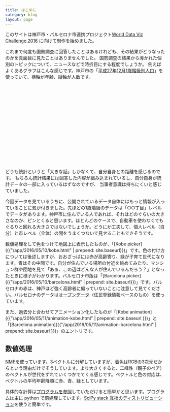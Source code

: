 ```yaml
---
title: はじめに
category: blog
layout: page
---
```


このサイトは神戸市・バルセロナ市連携プロジェクト[World Data Viz Challenge 2016](http://kobe-barcelona.net/) に向けて制作を始めました。

これまで何度も国勢調査に回答したことはあるけれども、その結果がどうなったのかを真面目に見たことはありませんでした。
国勢調査の結果から導かれた個別のトピックについて、ニュースなどで時折目にする程度でしょうか。
例えばよくあるグラフはこんな感じです。神戸市の「[平成27年12月1歳階級別人口](https://data.city.kobe.lg.jp/data/dataset/dataset-00000021/resource/0223309c-be7b-49b9-9f8d-865ede8ffbaf)」を使っていて、横軸が年齢、縦軸が人数です。
<div id="kobe_pop" style="height:250px; width:500px"></div>
<script src="{{ "/assets/d3.min.js" | prepend: site.baseurl }}"></script>
<script src="{{ "/assets/d3plus.js" | prepend: site.baseurl }}"></script>
<script>
var rdata=[11689, 12169, 12339, 12543, 12796, 13070, 13030, 13258, 13040, 13201, 12986, 13286, 13729, 13804, 13742, 14220, 14123, 14354, 14241, 15036, 14747, 15567, 15357, 15771, 15737, 16219, 16082, 16457, 16726, 17041, 17242, 18149, 18279, 18211, 18224, 18546, 19220, 20467, 21054, 21687, 23076, 24519, 25629, 24825, 24635, 23988, 23335, 23004, 22743, 16605, 21751, 20560, 19963, 19425, 18603, 18570, 18650, 18664, 17302, 18230, 17942, 18365, 19680, 20330, 21558, 22897, 26983, 27357, 26598, 17184, 15631, 19360, 19549, 19261, 19843, 17413, 14831, 14119, 15497, 14425, 14589, 12579, 12381, 11941, 10005, 8987, 8102, 7318, 6069, 5436, 4583, 3628, 2835, 2374, 1814, 1465, 913, 760, 521, 356, 708]
var kobe_pop = []
for(var i=0; i<rdata.length; i++){
	kobe_pop.push({name:"神戸市人口", "人数":rdata[i], "年齢":i});
}
d3plus.viz().container("#kobe_pop").data(kobe_pop).type("bar")
.id("name")
.y("人数")
.x("年齢")
.draw()
</script>

どうも統計というと「大きな話」しかなくて、自分自身との距離を感じるのです。
もちろん統計結果には回答した内容が組み込まれているし、自分自身が統計データの一部に入っているはずなのですが、
当事者意識は持ちにくいと感じていました。

今回データを見ているうちに、公開されているデータ自体にはもっと情報が入っていることに気が付きました。先ほどの1歳階級のデータは「○○丁目」レベルでデータがあります。神戸市に住んでいる人であれば、それはどのぐらいの大きさなのか、ピンとくると思います。ほとんどのケースで、自動車を使わなくてもぐるりと回れる大きさではないでしょうか。どうにか工夫して、個人レベル（自分）と市レベル（全体）の間をうまくつないで見せることもできそうです。

数値処理をして色をつけて地図上に表示したものが、「[Kobe picker]({{"/app/2016/05/10/kobe.html" | prepend: site.baseurl}})」です。色の付け方については後述しますが、おおざっぱには赤が高齢寄り、緑が子育て世代になります。青はその中間です。自分が住んでいる場所の付近を眺めてみたり、マンション群や団地を見て「あぁ、この辺はどんな人が住んでいるんだろう？」となったときに様子がわかります。バルセロナ市版は「[Barcelona picker]({{"/app/2016/05/10/barcelona.html" | prepend: site.baseurl}})」です。バルセロナの赤は、神戸ほど強く高齢者に偏っていないことに注意して見てください。バルセロナのデータは[オープンデータ](http://opendata.bcn.cat/opendata/ca/catalog/DEMOGRAFIA/tpob-cp02/)（住民登録情報ベースのもの）を使っています。

また、過去分と合わせてアニメーション化したものが「[Kobe animation]({{"/app/2016/05/11/animation-kobe.html" | prepend: site.baseurl }})」と「[Barcelona animation]({{"/app/2016/05/11/animation-barcelona.html" | prepend: site.baseurl }})」のエントリです。


数値処理
-------
[NMF](https://en.wikipedia.org/wiki/Non-negative_matrix_factorization)を使っています。3ベクトルに分解していますが、着色はRGBの3次元だからという理由だけでそうしています。より大きくすると、二峰性（親子のペア）のベクトルが世代をずれていくつかでてくる感じです。ベクトルと色の対応は、ベクトルの平均年齢降順に赤、青、緑としています。

具体的な計算は[プログラムを参照](http://github.com/hkwi/kobe-barcelona)していただけると簡単かと思います。プログラムは主に python で前処理しています。[SciPy stack 互換のディストリビューション](https://www.scipy.org/install.html)を使うと簡単です。
